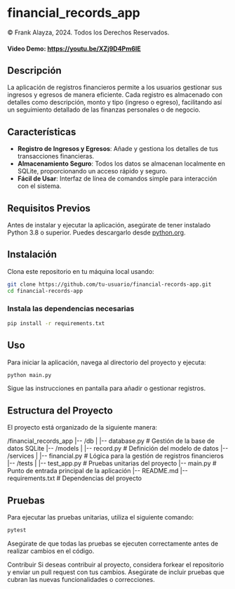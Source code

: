 # financial_records_app

© Frank Alayza, 2024. Todos los Derechos Reservados.

#### Video Demo:  https://youtu.be/XZj9D4Pm6IE

## Descripción

La aplicación de registros financieros permite a los usuarios gestionar sus ingresos y egresos de manera eficiente. Cada registro es almacenado con detalles como descripción, monto y tipo (ingreso o egreso), facilitando así un seguimiento detallado de las finanzas personales o de negocio.

## Características

- **Registro de Ingresos y Egresos**: Añade y gestiona los detalles de tus transacciones financieras.
- **Almacenamiento Seguro**: Todos los datos se almacenan localmente en SQLite, proporcionando un acceso rápido y seguro.
- **Fácil de Usar**: Interfaz de línea de comandos simple para interacción con el sistema.

## Requisitos Previos

Antes de instalar y ejecutar la aplicación, asegúrate de tener instalado Python 3.8 o superior. Puedes descargarlo desde [python.org](https://www.python.org/downloads/).

## Instalación

Clona este repositorio en tu máquina local usando:

```bash
git clone https://github.com/tu-usuario/financial-records-app.git
cd financial-records-app
```

### Instala las dependencias necesarias

```bash
pip install -r requirements.txt
```

## Uso

Para iniciar la aplicación, navega al directorio del proyecto y ejecuta:

```bash
python main.py
```

Sigue las instrucciones en pantalla para añadir o gestionar registros.

## Estructura del Proyecto

El proyecto está organizado de la siguiente manera:

/financial_records_app
|-- /db
|   |-- database.py        # Gestión de la base de datos SQLite
|-- /models
|   |-- record.py          # Definición del modelo de datos
|-- /services
|   |-- financial.py       # Lógica para la gestión de registros financieros
|-- /tests
|   |-- test_app.py        # Pruebas unitarias del proyecto
|-- main.py                # Punto de entrada principal de la aplicación
|-- README.md
|-- requirements.txt       # Dependencias del proyecto

## Pruebas
Para ejecutar las pruebas unitarias, utiliza el siguiente comando:

```bash
pytest
```

Asegúrate de que todas las pruebas se ejecuten correctamente antes de realizar cambios en el código.

Contribuir
Si deseas contribuir al proyecto, considera forkear el repositorio y enviar un pull request con tus cambios. Asegúrate de incluir pruebas que cubran las nuevas funcionalidades o correcciones.